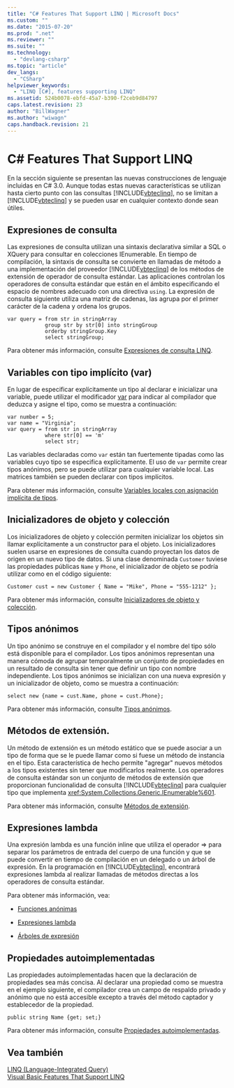 ```yaml
---
title: "C# Features That Support LINQ | Microsoft Docs"
ms.custom: ""
ms.date: "2015-07-20"
ms.prod: ".net"
ms.reviewer: ""
ms.suite: ""
ms.technology: 
  - "devlang-csharp"
ms.topic: "article"
dev_langs: 
  - "CSharp"
helpviewer_keywords: 
  - "LINQ [C#], features supporting LINQ"
ms.assetid: 524b0078-ebfd-45a7-b390-f2ceb9d84797
caps.latest.revision: 23
author: "BillWagner"
ms.author: "wiwagn"
caps.handback.revision: 21
---
```

# C# Features That Support LINQ
En la sección siguiente se presentan las nuevas construcciones de lenguaje incluidas en C\# 3.0.  Aunque todas estas nuevas características se utilizan hasta cierto punto con las consultas [!INCLUDE[vbteclinq](../../../../csharp/includes/vbteclinq-md.md)], no se limitan a [!INCLUDE[vbteclinq](../../../../csharp/includes/vbteclinq-md.md)] y se pueden usar en cualquier contexto donde sean útiles.  
  
## Expresiones de consulta  
 Las expresiones de consulta utilizan una sintaxis declarativa similar a SQL o XQuery para consultar en colecciones IEnumerable.  En tiempo de compilación, la sintaxis de consulta se convierte en llamadas de método a una implementación del proveedor [!INCLUDE[vbteclinq](../../../../csharp/includes/vbteclinq-md.md)] de los métodos de extensión de operador de consulta estándar.  Las aplicaciones controlan los operadores de consulta estándar que están en el ámbito especificando el espacio de nombres adecuado con una directiva `using`.  La expresión de consulta siguiente utiliza una matriz de cadenas, las agrupa por el primer carácter de la cadena y ordena los grupos.  
  
```  
var query = from str in stringArray  
            group str by str[0] into stringGroup  
            orderby stringGroup.Key  
            select stringGroup;  
```  
  
 Para obtener más información, consulte [Expresiones de consulta LINQ](../../../../csharp/programming-guide/linq-query-expressions/index.md).  
  
## Variables con tipo implícito \(var\)  
 En lugar de especificar explícitamente un tipo al declarar e inicializar una variable, puede utilizar el modificador [var](../../../../csharp/language-reference/keywords/var.md) para indicar al compilador que deduzca y asigne el tipo, como se muestra a continuación:  
  
```  
var number = 5;  
var name = "Virginia";  
var query = from str in stringArray  
            where str[0] == 'm'  
            select str;  
```  
  
 Las variables declaradas como `var` están tan fuertemente tipadas como las variables cuyo tipo se especifica explícitamente.  El uso de `var` permite crear tipos anónimos, pero se puede utilizar para cualquier variable local.  Las matrices también se pueden declarar con tipos implícitos.  
  
 Para obtener más información, consulte [Variables locales con asignación implícita de tipos](../../../../csharp/programming-guide/classes-and-structs/implicitly-typed-local-variables.md).  
  
## Inicializadores de objeto y colección  
 Los inicializadores de objeto y colección permiten inicializar los objetos sin llamar explícitamente a un constructor para el objeto.  Los inicializadores suelen usarse en expresiones de consulta cuando proyectan los datos de origen en un nuevo tipo de datos.  Si una clase denominada `Customer` tuviese las propiedades públicas `Name` y `Phone`, el inicializador de objeto se podría utilizar como en el código siguiente:  
  
```  
Customer cust = new Customer { Name = "Mike", Phone = "555-1212" };  
```  
  
 Para obtener más información, consulte [Inicializadores de objeto y colección](../../../../csharp/programming-guide/classes-and-structs/object-and-collection-initializers.md).  
  
## Tipos anónimos  
 Un tipo anónimo se construye en el compilador y el nombre del tipo sólo está disponible para el compilador.  Los tipos anónimos representan una manera cómoda de agrupar temporalmente un conjunto de propiedades en un resultado de consulta sin tener que definir un tipo con nombre independiente.  Los tipos anónimos se inicializan con una nueva expresión y un inicializador de objeto, como se muestra a continuación:  
  
```  
select new {name = cust.Name, phone = cust.Phone};  
```  
  
 Para obtener más información, consulte [Tipos anónimos](../../../../csharp/programming-guide/classes-and-structs/anonymous-types.md).  
  
## Métodos de extensión.  
 Un método de extensión es un método estático que se puede asociar a un tipo de forma que se le puede llamar como si fuese un método de instancia en el tipo.  Esta característica de hecho permite "agregar" nuevos métodos a los tipos existentes sin tener que modificarlos realmente.  Los operadores de consulta estándar son un conjunto de métodos de extensión que proporcionan funcionalidad de consulta [!INCLUDE[vbteclinq](../../../../csharp/includes/vbteclinq-md.md)] para cualquier tipo que implementa <xref:System.Collections.Generic.IEnumerable%601>.  
  
 Para obtener más información, consulte [Métodos de extensión](../../../../csharp/programming-guide/classes-and-structs/extension-methods.md).  
  
## Expresiones lambda  
 Una expresión lambda es una función inline que utiliza el operador \=\> para separar los parámetros de entrada del cuerpo de una función y que se puede convertir en tiempo de compilación en un delegado o un árbol de expresión.  En la programación en [!INCLUDE[vbteclinq](../../../../csharp/includes/vbteclinq-md.md)], encontrará expresiones lambda al realizar llamadas de métodos directas a los operadores de consulta estándar.  
  
 Para obtener más información, vea:  
  
-   [Funciones anónimas](../../../../csharp/programming-guide/statements-expressions-operators/anonymous-functions.md)  
  
-   [Expresiones lambda](../../../../csharp/programming-guide/statements-expressions-operators/lambda-expressions.md)  
  
-   [Árboles de expresión](../Topic/Expression%20Trees%20\(C%23%20and%20Visual%20Basic\).md)  
  
## Propiedades autoimplementadas  
 Las propiedades autoimplementadas hacen que la declaración de propiedades sea más concisa.  Al declarar una propiedad como se muestra en el ejemplo siguiente, el compilador crea un campo de respaldo privado y anónimo que no está accesible excepto a través del método captador y establecedor de la propiedad.  
  
```  
public string Name {get; set;}  
```  
  
 Para obtener más información, consulte [Propiedades autoimplementadas](../../../../csharp/programming-guide/classes-and-structs/auto-implemented-properties.md).  
  
## Vea también  
 [LINQ \(Language\-Integrated Query\)](../Topic/LINQ%20\(Language-Integrated%20Query\).md)   
 [Visual Basic Features That Support LINQ](../../../../visual-basic/programming-guide/concepts/linq/features-that-support-linq.md)